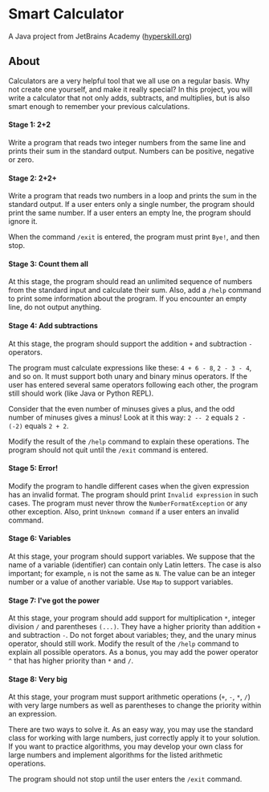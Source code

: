# Smart Calculator
A Java project from JetBrains Academy ([hyperskill.org](https://hyperskill.org))

## About
Calculators are a very helpful tool that we all use on a regular basis. Why not create one yourself, and make it really
special? In this project, you will write a calculator that not only adds, subtracts, and multiplies, but is also smart
enough to remember your previous calculations.

#### Stage 1: 2+2
Write a program that reads two integer numbers from the same line and prints their sum in the standard output. Numbers
can be positive, negative or zero.

#### Stage 2: 2+2+
Write a program that reads two numbers in a loop and prints the sum in the standard output. If a user enters only a
single number, the program should print the same number. If a user enters an empty lne, the program should ignore it.

When the command `/exit` is entered, the program must print `Bye!`, and then stop.

#### Stage 3: Count them all
At this stage, the program should read an unlimited sequence of numbers from the standard input and calculate their sum.
Also, add a `/help` command to print some information about the program. If you encounter an empty line, do not output
anything.

#### Stage 4: Add subtractions
At this stage, the program should support the addition `+` and subtraction `-` operators.

The program must calculate expressions like these: `4 + 6 - 8`, `2 - 3 - 4`, and so on. It must support both unary and
binary minus operators. If the user has entered several same operators following each other, the program still should
work (like Java or Python REPL).

Consider that the even number of minuses gives a plus, and the odd number of minuses gives a minus! Look at it this way:
 `2 -- 2` equals `2 - (-2)` equals `2 + 2`.

Modify the result of the `/help` command to explain these operations. The program should not quit until the `/exit`
command is entered.

#### Stage 5: Error!
Modify the program to handle different cases when the given expression has an invalid format. The program should print
`Invalid expression` in such cases. The program must never throw the `NumberFormatException` or any other exception.
Also, print `Unknown command` if a user enters an invalid command.

#### Stage 6: Variables
At this stage, your program should support variables. We suppose that the name of a variable (identifier) can contain
only Latin letters. The case is also important; for example, `n` is not the same as `N`. The value can be an integer
number or a value of another variable. Use `Map` to support variables.

#### Stage 7: I've got the power
At this stage, your program should add support for multiplication `*`, integer division `/` and parentheses `(...)`. They
have a higher priority than addition `+` and subtraction `-`. Do not forget about variables; they, and the unary minus
operator, should still work. Modify the result of the `/help` command to explain all possible operators. As a bonus,
you may add the power operator `^` that has higher priority than `*` and `/`.

#### Stage 8: Very big
At this stage, your program must support arithmetic operations (`+`, `-`, `*`, `/`) with very large numbers as well as
parentheses to change the priority within an expression.

There are two ways to solve it. As an easy way, you may use the standard class for working with large numbers, just
correctly apply it to your solution. If you want to practice algorithms, you may develop your own class for large
numbers and implement algorithms for the listed arithmetic operations.

The program should not stop until the user enters the `/exit` command.